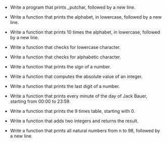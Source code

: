 - Write a program that prints _putchar, followed by a new line.

- Write a function that prints the alphabet, in lowercase, followed by a new line.

- Write a function that prints 10 times the alphabet, in lowercase, followed by a new line.

- Write a function that checks for lowercase character.

- Write a function that checks for alphabetic character.

- Write a function that prints the sign of a number.

- Write a function that computes the absolute value of an integer.

- Write a function that prints the last digit of a number.

- Write a function that prints every minute of the day of Jack Bauer, starting from 00:00 to 23:59.

- Write a function that prints the 9 times table, starting with 0.

- Write a function that adds two integers and returns the result.

- Write a function that prints all natural numbers from n to 98, followed by a new line.


